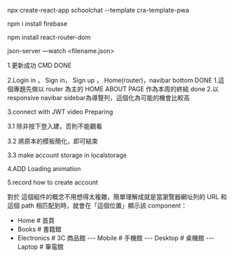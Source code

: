 npx create-react-app schoolchat --template cra-template-pwa

npm i install firebase

npm install react-router-dom

json-server —watch <filename.json>


1.更新成功 CMD DONE

2.Login in ， Sign in， Sign up ， Home(router)，navibar bottom DONE
    1.這個專題先做以 router 為主的 HOME ABOUT PAGE 作為本周的終結 done
    2.以responsive navibar sidebar為導覽列，這個化為可能的機會比較高
    
    
3.connect with JWT video Preparing

3.1 除非按下登入建，否則不能觀看

3.2 將原本的模板簡化，即可結束

3.3 make account storage in localstorage

4.ADD Loading animation

5.record how to create account

對於 <Route /> 這個組件的概念不用想得太複雜，簡單理解成就是當瀏覽器網址列的 URL 和這個 path 相匹配到時，就會在「這個位置」顯示該 component：


- Home       # 首頁
- Books      # 書籍館
- Electronics    # 3C 商品館
--- Mobile       # 手機館
--- Desktop      # 桌機館
--- Laptop       # 筆電館
